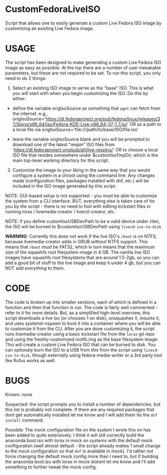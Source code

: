 # CustomFedoraLiveISO
Script that allows one to easily generate a custom Live Fedora ISO image by customizing an existing Live Fedora image.

# USAGE

The script has been designed to make generating a custom Live Fedora ISO image as easy as possible. At the top there are a number of user-tweakable parameters, but these are not required to be set. To run this script, you only need to do 2 things:

1) Select an existing ISO image to serve as the "base" ISO. This is what you will start with when you begin customizing the ISO. Do this by either:

* define the variable origIsoSource as something that `wget` can fetch from the internet. e.g., origIsoSource='https://dl.fedoraproject.org/pub/fedora/linux/releases/37/Spins/x86_64/iso/Fedora-KDE-Live-x86_64-37-1.7.iso' OR as a path to a local file via origIsoSource='file:///path/to/base/ISO/file.iso'

* leave the variable origIsoSource blank and you will be prompted to download one of the latest "respin" ISO files from 'https://dl.fedoraproject.org/pub/alt/live-respins/' OR to choose a local ISO file that resides somewhere under $customIsoTmpDir, which is the main top-level working directory for this script.

2) Customize the image to your liking in the same way that you would configure a system in a chroot using the command line. Any changes made (configuration files, packages installed with dnf, etc.) will be included in the ISO image generated by this script.

NOTE: GUI-based setup is not supported - you must be able to customize the system from a CLI interface. BUT, everything else is taken care of for you by the script - there is no need to fool with editing kickstart files or running lorax / livemedia-creator / livecd-creator, etc.

NOTE: if you define customIsoUSBDevPath to be a valid device under /dev, the ISO will be burned to $customIsoUSBDevPath using `livecd-iso-to-disk`

**WARNING**: Currently this does not work if the live ISO's `/boot` is on NTFS, because livemedia-creator adds in GRUB without NTFS support. This means that `/boot` *must* be FAT32, which in turn means that the maximum size of the squashfs root filesystem image in 4 GB. The vanilla live ISO images have squashfs root filesystems that are around 1.5-2gb, so you can add a good bit of stuff to the live image and keep it under 4 gb, but you can NOT add *everything* to them.

# CODE

The code is broken up into smaller sections, each of which is defined in a function and then that function is run. The code is fairly well commented - refer to it for more details. But, as a simplified high-level overview, this script downloads a live iso (or chooses 1 on disk), unsquashes it, mounts it, and uses systemd-nspawn to boot it into a container where you will be able to customize it from the CLI. After you are done customizing it, the script runs livemedia-creator using a basic kickstart file from the `lorax` git repo and using the freshly-customized rootfs.img as the base filesystem image. This will create a custom Live Fedora ISO that can be burned to disk. You can optionaly burn the ISO to a USB from this from the script using `livecd-iso-to-disk`, though externally using fedora-media-writer or a 3rd party tool like Rufus works as well.

# BUGS

Known: none

Suspected: the script prompts you to install a number of dependencies, but this list is probably not complete. If there are any required packages that dont get automatically installed let me know and I will add them tio the `dnf install` command.

Possible: The mock configuration file on the system I wrote this on has been added to quite extensively. I *think* it will still correctly build the anaconda boot.iso with lorax in mock on systems with the default mock configuration (well almost default - the script already makes 1 small change to the mock configuration so that `dnf` is available in mock). I'd rather not force changing the default mock config more than I need to, but if building the anaconda boot.iso with lorax in mock doesnt let me know and I'll add something to further tweak the mock config.
